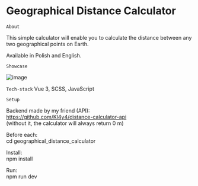 # Geographical Distance Calculator

```About``` 

This simple calculator will enable you to calculate the distance between any two geographical points on Earth.

Available in Polish and English.

```Showcase```

![image](https://github.com/kjdekajlo/geographical-distance-calculator/assets/44409389/b58a3f24-ef25-410c-bad2-a0962e77e774)

```Tech-stack```
Vue 3, SCSS, JavaScript


```Setup```

Backend made by my friend (API): \
https://github.com/Kl4y4/distance-calculator-api \
(without it, the calculator will always return 0 m)

Before each: \
cd geographical_distance_calculator

Install: \
npm install

Run: \
npm run dev
